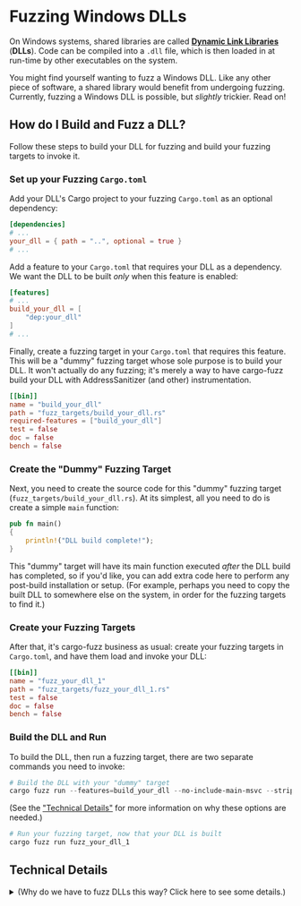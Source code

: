 # Fuzzing Windows DLLs

On Windows systems, shared libraries are called [**Dynamic Link
Libraries**](https://learn.microsoft.com/en-us/troubleshoot/windows-client/setup-upgrade-and-drivers/dynamic-link-library)
(**DLLs**). Code can be compiled into a `.dll` file, which is then loaded in at
run-time by other executables on the system.

You might find yourself wanting to fuzz a Windows DLL. Like any other piece of
software, a shared library would benefit from undergoing fuzzing. Currently,
fuzzing a Windows DLL is possible, but *slightly* trickier. Read on!

## How do I Build and Fuzz a DLL?

Follow these steps to build your DLL for fuzzing and build your fuzzing targets
to invoke it.

### Set up your Fuzzing `Cargo.toml`

Add your DLL's Cargo project to your fuzzing `Cargo.toml` as an optional
dependency:

```toml
[dependencies]
# ...
your_dll = { path = "..", optional = true }
# ...
```

Add a feature to your `Cargo.toml` that requires your DLL as a dependency. We
want the DLL to be built *only* when this feature is enabled:

```toml
[features]
# ...
build_your_dll = [
    "dep:your_dll"
]
# ...
```

Finally, create a fuzzing target in your `Cargo.toml` that requires this
feature. This will be a "dummy" fuzzing target whose sole purpose is to build
your DLL. It won't actually do any fuzzing; it's merely a way to have
cargo-fuzz build your DLL with AddressSanitizer (and other) instrumentation.

```toml
[[bin]]
name = "build_your_dll"
path = "fuzz_targets/build_your_dll.rs"
required-features = ["build_your_dll"]
test = false
doc = false
bench = false
```

### Create the "Dummy" Fuzzing Target

Next, you need to create the source code for this "dummy" fuzzing target
(`fuzz_targets/build_your_dll.rs`). At its simplest, all you need to do is
create a simple `main` function:

```rust
pub fn main()
{
    println!("DLL build complete!");
}
```

This "dummy" target will have its main function executed *after* the DLL build
has completed, so if you'd like, you can add extra code here to perform any
post-build installation or setup. (For example, perhaps you need to copy the
built DLL to somewhere else on the system, in order for the fuzzing targets to
find it.)

### Create your Fuzzing Targets

After that, it's cargo-fuzz business as usual: create your fuzzing targets in
`Cargo.toml`, and have them load and invoke your DLL:

```toml
[[bin]]
name = "fuzz_your_dll_1"
path = "fuzz_targets/fuzz_your_dll_1.rs"
test = false
doc = false
bench = false
```

### Build the DLL and Run

To build the DLL, then run a fuzzing target, there are two separate commands
you need to invoke:

```powershell
# Build the DLL with your "dummy" target
cargo fuzz run --features=build_your_dll --no-include-main-msvc --strip-dead-code build_your_dll
```

(See the ["Technical Details"](#Technical-Details) for more information on why
these options are needed.)

```powershell
# Run your fuzzing target, now that your DLL is built
cargo fuzz run fuzz_your_dll_1
```

## Technical Details

<details>
<summary>
(Why do we have to fuzz DLLs this way? Click here to see some details.)
</summary>

Code that is fuzzed through cargo-fuzz must be compiled with extra
instrumentation inserted. The binary that is produced behaves normally, but
executes additional code that cargo-fuzz (which uses
[LibFuzzer](https://llvm.org/docs/LibFuzzer.html) under the hood) can use to
recieve feedback about how the target program behaved when given inputs from the
fuzzer. In this way, a fuzzing "feedback loop" is established, and the fuzzer
can slowly generate more "interesting" inputs that create new behavior in the
target program.

In our case, the target program is a Windows DLL. Because it's a DLL
(shared library), it must be built and instrumented as a completely separate
binary (a `.dll` file) from any fuzzing target executable (`.exe`) we've
developed to test it. Your fuzzing target programs
(`..../fuzz/fuzz_target/*.rs`) are calling functions from this DLL, but the
actual loading of those functions into the same process will occur at run-time.

So, there are two steps that need to be done when building (hence the two
separate `cargo fuzz run ...` commands listed above):

1. Build the DLL and install it.
2. Build the fuzzing targets.

### MSVC and LibFuzzer's `main` Function

On Windows, Rust uses the [MSVC compiler and
linker](https://learn.microsoft.com/en-us/cpp/build/reference/compiling-a-c-cpp-program)
to build. The cargo-fuzz fuzzing targets do not implement a `main` function;
instead, they use LibFuzzer's built-in `main` function. (This function is what
actually starts up the fuzzer. The fuzzer then invokes the `fuzz_target!()`
macro function defined in each fuzzing target.) The MSVC linker does not
seem to recognize the LibFuzzer `main` function, and thus cannot build the
fuzzing targets without a little help.

To fix the problem, cargo-fuzz code adds
the `/include:main` linker argument to the build arguments passed to `cargo
build` when it detects systems that are building with MSVC. This arguments
forces the inclusion of an external `main` symbol in the executables produced by
MSVC. (See more on the `/include` argument
[here](https://learn.microsoft.com/en-us/cpp/build/reference/include-force-symbol-references).)
This allows the fuzzing targets to build.

### Adding `/include:main` breaks DLL Linking

But hang on a second! DLLs by nature are shared libraries, and thus should not
have any references to a `main` function. It's the job of the executable that
loads a DLL into worry about `main`. So, if we attempt to build a DLL using
`cargo fuzz build`, it'll add the `/include:main`, and we'll get a linker error:

```txt
LINK : error LNK2001: unresolved external symbol main
C:/..../my_shared_library.dll : fatal error LNK1120: 1 unresolved externals
```

To avoid this, we use the `--no-include-main-msvc` argument, which allows us to
control whether or not `/include:main` is added to the MSVC linker arguments.

### But removing `/include:main` breaks Fuzzing Target Linking

However... we need `/include:main` to build the fuzzing target executables. This
puts us at a bit of an impasse:

* If we add `/include:main`, the fuzzing targets will build, but the DLL will
  not.
* If we remove `/include:main`, the DLL will build, but the fuzzing targets will
  not.

### Solution: Two Separate Builds

To solve this, we need to invoke `cargo fuzz ...` twice: once to build the DLL
(*without* `/include:main`), and another time to build the fuzzing targets
(*with* `/include:main`). In order to build the DLL using cargo-fuzz (which we
want to do, because it builds using all the relevant LLVM coverage and
AddressSanitizer compiler options), we implement a small "dummy" fuzzing target
that provides its own `main` function.

This "dummy" target does not implement a `fuzz_target!()` macro function (and
thus, no actual fuzzing occurs), but it acts as a vehicle for us to build the
Windows DLL for fuzzing. Plus, you can add any extra code to this "dummy" target
to help install your newly-built DLL in the correct location on your Windows
system.

### Why Use `--strip-dead-code`?

By default, cargo-fuzz invokes rustc with the `-Clink-dead-code` argument.
This, as described
[here](https://doc.rust-lang.org/rustc/codegen-options/index.html#link-dead-code),
controls whether or not the linker is instructed to keep dead code. "Dead code"
refers to functions/symbols that are provided by some dependency (such as a
DLL) but aren't ever referenced/used by the program that's importing code from
the dependency. This can be useful in some cases, but harmful in others.

In the case of the certain DLLs, it may be harmful. By building with
`-Clink-dead-code`, references to unused functions/symbols within various
Windows DLLs your target DLL is dependent on would be included in the resulting
binary when you build it with cargo-fuzz.

For example: in [windows-rs](https://github.com/microsoft/windows-rs), the
Cryptography sub-crate (`windows::Win32::Security::Cryptography`) includes
symbols from `infocardapi.dll`). This DLL appears to no longer be supported, or
even installed on Windows. If `-Clink-dead-code` were to cause these symbols to
be included in your DLL, loading will fail at run-time when, inevitably, those
symbol references can't be found, since `infocardapi.dll` is nowhere to be
found on the system. (Your fuzzing target program will fail with
`STATUS_DLL_NOT_FOUND`.)

This issue can be fixed by adding `--strip-dead-code` to your cargo-fuzz
command, which removes the usage of `-Clink-dead-code` when building.

</details>

